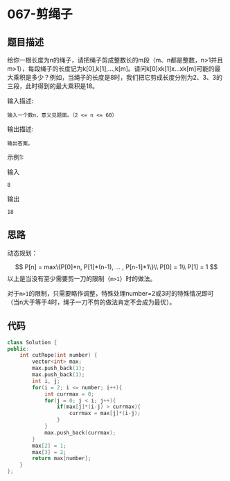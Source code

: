 # 067-剪绳子



## 题目描述

给你一根长度为n的绳子，请把绳子剪成整数长的m段（m、n都是整数，n>1并且m>1），每段绳子的长度记为k[0],k[1],...,k[m]。请问k[0]xk[1]x...xk[m]可能的最大乘积是多少？例如，当绳子的长度是8时，我们把它剪成长度分别为2、3、3的三段，此时得到的最大乘积是18。

输入描述:

```
输入一个数n，意义见题面。（2 <= n <= 60）
```

输出描述:

```
输出答案。
```

示例1:

输入

```
8
```

输出

```
18
```



## 思路

动态规划：

$$
P[n] = max\{P[0]*n, P[1]*(n-1), ... , P[n-1]*1\}\\
P[0] = 1\\
P[1] = 1
$$
以上是当没有至少需要剪一刀的限制（`m>1`）时的做法。

对于`m>1`的限制，只需要略作调整，特殊处理number=2或3时的特殊情况即可（当n大于等于4时，绳子一刀不剪的做法肯定不会成为最优）。



## 代码

```c++
class Solution {
public:
    int cutRope(int number) {
        vector<int> max;
        max.push_back(1);
        max.push_back(1);
        int i, j;
        for(i = 2; i <= number; i++){
            int currmax = 0;
            for(j = 0; j < i; j++){
                if(max[j]*(i-j) > currmax){
                    currmax = max[j]*(i-j);
                }
            }
            max.push_back(currmax);
        }
        max[2] = 1;
        max[3] = 2;
        return max[number];
    }
};
```

